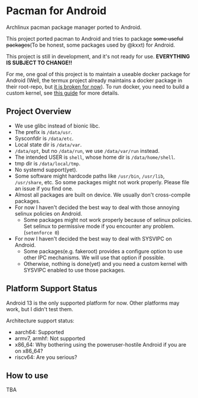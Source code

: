 # Pacman for Android

Archlinux pacman package manager ported to Android.

This project ported pacman to Android and tries to package ~~some useful packages~~(To be honest, some packages used by @kxxt) for Android.

This project is still in development, and it's not ready for use. **EVERYTHING IS SUBJECT TO CHANGE!!**

For me, one goal of this project is to maintain a useable docker package for Android
(Well, the termux project already maintains a docker package in their root-repo, but
[it is broken for now](https://gist.github.com/FreddieOliveira/efe850df7ff3951cb62d74bd770dce27?permalink_comment_id=4660318#gistcomment-4660318)).
To run docker, you need to build a custom kernel, see
[this guide](https://gist.github.com/FreddieOliveira/efe850df7ff3951cb62d74bd770dce27) for more details.

## Project Overview

- We use glibc instead of bionic libc.
- The prefix is `/data/usr`.
- Sysconfdir is `/data/etc`.
- Local state dir is `/data/var`. 
- `/data/opt`, but no `/data/run`, we use `/data/var/run` instead.
- The intended USER is `shell`, whose home dir is `/data/home/shell`.
- tmp dir is `/data/local/tmp`.
- No systemd support(yet).
- Some software might hardcode paths like `/usr/bin`, `/usr/lib`, `/usr/share`, etc. So some packages might not work properly. Please file an issue if you find one.
- Almost all packages are built on device. We usually don't cross-compile packages.
- For now I haven't decided the best way to deal with those annoying selinux policies on Android.
    - Some packages might not work properly because of selinux policies. Set selinux to permissive mode if you encounter any problem. (`setenforce 0`)
- For now I haven't decided the best way to deal with SYSVIPC on Android.
    - Some packages(e.g. fakeroot) provides a configure option to use other IPC mechanisms. We will use that option if possible.
    - Otherwise, nothing is done(yet) and you need a custom kernel with SYSVIPC enabled to use those packages.

## Platform Support Status

Android 13 is the only supported platform for now. Other platforms may work, but I didn't test them.

Architecture support status:

- aarch64: Supported
- armv7, armhf: Not supported
- x86_64: Why bothering using the poweruser-hostile Android if you are on x86_64?
- riscv64: Are you serious?

## How to use

TBA

